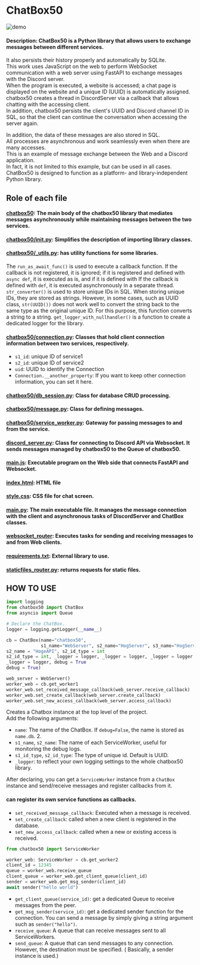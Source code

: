 # ChatBox50
![demo](https://github.com/RyutaSato/chatbox50/assets/62854047/a250e7ef-f851-4d29-a718-38794b214abd)

#### Description: ChatBox50 is a Python library that allows users to exchange messages between different services.  
It also persists their history properly and automatically by SQLite.  
This work uses JavaScript on the web to perform WebSocket communication with a web server using FastAPI to exchange
messages with the Discord server.  
When the program is executed, a website is accessed; a chat page is displayed on the website and a unique ID (UUID) is
automatically assigned.  
chatbox50 creates a thread in DiscordServer via a callback that allows chatting with the accessing client.  
In addition, chatbox50 persists the client's UUID and Discord channel ID in SQL, so that the client can continue the
conversation when accessing the server again.  

In addition, the data of these messages are also stored in SQL.  
All processes are asynchronous and work seamlessly even when there are many accesses.  
This is an example of message exchange between the Web and a Discord application.  
In fact, it is not limited to this example, but can be used in all cases.  
ChatBox50 is designed to function as a platform- and library-independent Python library.

## Role of each file

#### [chatbox50](chatbox50): The main body of the chatbox50 library that mediates messages asynchronously while maintaining messages between the two services.

#### [chatbox50/__init__.py](chatbox50/__init__.py): Simplifies the description of importing library classes.

#### [chatbox50/_utils.py](chatbox50/_utils.py): has utility functions for some libraries.

The `run_as_await_func()` is used to execute a callback function.
If the callback is not registered, it is ignored; if it is registered and defined with `async def`, it is executed as
is, and if it is defined with
If the callback is defined with `def`, it is executed asynchronously in a separate thread.
`str_converter()` is used to store unique IDs in SQL. When storing unique IDs, they are stored as strings.
However, in some cases, such as UUID class, `str(UUID())` does not work well to convert the string back to the same type
as the original unique ID.
For this purpose, this function converts a string to a string.
`get_logger_with_nullhandler()` is a function to create a dedicated logger for the library.

#### [chatbox50/connection.py](chatbox50/connection.py): Classes that hold client connection information between two services, respectively.

- `s1_id`: unique ID of service1
- `s2_id`: unique ID of service2
- `uid`: UUID to identify the Connection
- `Connection.__another_property`: If you want to keep other connection information, you can set it here.

#### [chatbox50/db_session.py](chatbox50/db_session.py): Class for database CRUD processing.

#### [chatbox50/message.py](chatbox50/message.py): Class for defining messages.

#### [chatbox50/service_worker.py](chatbox50/service_worker.py): Gateway for passing messages to and from the service.

#### [discord_server.py](discord_server.py): Class for connecting to Discord API via Websocket. It sends messages managed by chatbox50 to the Queue of chatbox50.

#### [main.js](main.js): Executable program on the Web side that connects FastAPI and Websocket.

#### [index.html](index.html): HTML file

#### [style.css](style.css): CSS file for chat screen.

#### [main.py](main.py): The main executable file. It manages the message connection with the client and asynchronous tasks of DiscordServer and ChatBox classes.

#### [websocket_router](websocket_router.py): Executes tasks for sending and receiving messages to and from Web clients.

#### [requirements.txt](requirements.txt): External library to use.

#### [staticfiles_router.py](staticfiles_router.py): returns requests for static files.

## HOW TO USE

````python
import logging
from chatbox50 import ChatBox
from asyncio import Queue

# Declare the ChatBox.
logger = logging.getLogger(__name__)

cb = ChatBox(name="chatbox50",
             s1_name="WebServer", s2_name="HogServer", s3_name="HogServer", s4_name="HogServer")
s2_name = "HogeAPI", s2_id_type = int
s2_id_type = int, _logger = logger, _logger = logger, _logger = logger
_logger = logger, debug = True
debug = True)

web_server = WebServer()
worker_web = cb.get_worker1
worker_web.set_received_message_callback(web_server.receive_callback)
worker_web.set_create_callback(web_server.create_callback)
worker_web.set_new_access_callback(web_server.access_callback)

````

Creates a Chatbox instance at the top level of the project.  
Add the following arguments:

- `name`: The name of the ChatBox. If `debug=False`, the name is stored as `name.db`. 2.
- `s1_name`, `s2_name`: The name of each ServiceWorker, useful for monitoring the debug logs.
- `s1_id_type`, `s2_id_type`: The type of unique id. Default is UUID.
- `_logger`: to reflect your own logging settings to the whole chatbox50 library.

After declaring, you can get a `ServiceWorker` instance from a `ChatBox` instance and send/receive messages and register
callbacks from it.

#### can register its own service functions as callbacks.

- `set_received_message_callback`: Executed when a message is received.
- `set_create_callback`: called when a new client is registered in the database.
- `set_new_access_callback`: called when a new or existing access is received.

```python
from chatbox50 import ServiceWorker

worker_web: ServiceWorker = cb.get_worker2
client_id = 12345
queue = worker_web.receive_queue
client_queue = worker_web.get_client_queue(client_id)
sender = worker_web.get_msg_sender(client_id)
await sender("hello world")
```

- `get_client_queue(service_id)`: get a dedicated Queue to receive messages from the peer.
- `get_msg_sender(service_id)`: get a dedicated sender function for the connection. You can send a message by simply
  giving a string argument such as `sender("hello")`.
- `receive_queue`: A queue that can receive messages sent to all ServiceWorkers.
- `send_queue`: A queue that can send messages to any connection. However, the destination must be specified. (
  Basically, a sender instance is used.)
